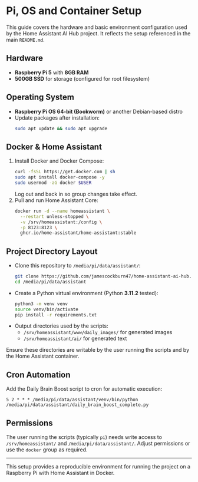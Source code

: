 # Pi, OS and Container Setup

This guide covers the hardware and basic environment configuration used by the Home Assistant AI Hub project. It reflects the setup referenced in the main `README.md`.

## Hardware
- **Raspberry Pi 5** with **8GB RAM**
- **500GB SSD** for storage (configured for root filesystem)

## Operating System
- **Raspberry Pi OS 64‑bit (Bookworm)** or another Debian-based distro
- Update packages after installation:
  ```bash
  sudo apt update && sudo apt upgrade
  ```

## Docker & Home Assistant
1. Install Docker and Docker Compose:
   ```bash
   curl -fsSL https://get.docker.com | sh
   sudo apt install docker-compose -y
   sudo usermod -aG docker $USER
   ```
   Log out and back in so group changes take effect.
2. Pull and run Home Assistant Core:
   ```bash
   docker run -d --name homeassistant \
     --restart unless-stopped \
     -v /srv/homeassistant:/config \
     -p 8123:8123 \
     ghcr.io/home-assistant/home-assistant:stable
   ```

## Project Directory Layout
- Clone this repository to `/media/pi/data/assistant/`:
  ```bash
  git clone https://github.com/jamescockburn47/home-assistant-ai-hub.git /media/pi/data/assistant
  cd /media/pi/data/assistant
  ```
- Create a Python virtual environment (Python **3.11.2** tested):
  ```bash
  python3 -m venv venv
  source venv/bin/activate
  pip install -r requirements.txt
  ```
- Output directories used by the scripts:
  - `/srv/homeassistant/www/daily_images/` for generated images
  - `/srv/homeassistant/ai/` for generated text

Ensure these directories are writable by the user running the scripts and by the Home Assistant container.

## Cron Automation
Add the Daily Brain Boost script to cron for automatic execution:
```cron
5 2 * * * /media/pi/data/assistant/venv/bin/python /media/pi/data/assistant/daily_brain_boost_complete.py
```

## Permissions
The user running the scripts (typically `pi`) needs write access to `/srv/homeassistant/` and `/media/pi/data/assistant/`. Adjust permissions or use the `docker` group as required.

---
This setup provides a reproducible environment for running the project on a Raspberry Pi with Home Assistant in Docker.
